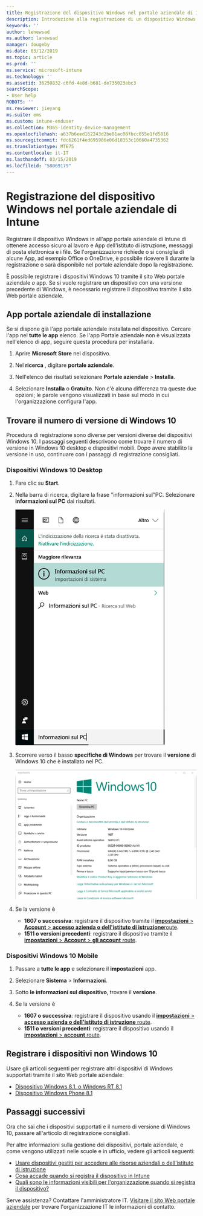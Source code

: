 ```yaml
---
title: Registrazione del dispositivo Windows nel portale aziendale di Intune | Microsoft Docs
description: Introduzione alla registrazione di un dispositivo Windows nel portale aziendale
keywords: ''
author: lenewsad
ms.author: lanewsad
manager: dougeby
ms.date: 03/12/2019
ms.topic: article
ms.prod: ''
ms.service: microsoft-intune
ms.technology: ''
ms.assetid: 36250832-c6fd-4e8d-b681-de735023ebc3
searchScope:
- User help
ROBOTS: ''
ms.reviewer: jieyang
ms.suite: ems
ms.custom: intune-enduser
ms.collection: M365-identity-device-management
ms.openlocfilehash: a637b6eed162243d2be81ac08fbcc055e1fd5816
ms.sourcegitcommit: fdc6261f4ed695986e06d18353c10660a4735362
ms.translationtype: MTE75
ms.contentlocale: it-IT
ms.lasthandoff: 03/15/2019
ms.locfileid: "58069179"
---
```

# <a name="windows-device-enrollment-in-intune-company-portal"></a>Registrazione del dispositivo Windows nel portale aziendale di Intune  

Registrare il dispositivo Windows in all'app portale aziendale di Intune di ottenere accesso sicuro al lavoro e App dell'istituto di istruzione, messaggi di posta elettronica e i file. Se l'organizzazione richiede o si consiglia di alcune App, ad esempio Office o OneDrive, è possibile ricevere li durante la registrazione o sarà disponibile nel portale aziendale dopo la registrazione.  

È possibile registrare i dispositivi Windows 10 tramite il sito Web portale aziendale *o* app. Se si vuole registrare un dispositivo con una versione precedente di Windows, è necessario registrare il dispositivo tramite il sito Web portale aziendale.  

## <a name="install-company-portal-app"></a>App portale aziendale di installazione  
Se si dispone già l'app portale aziendale installata nel dispositivo. Cercare l'app nel __tutte le app__ elenco.  Se l'app Portale aziendale non è visualizzata nell'elenco di app, seguire questa procedura per installarla.  

1. Aprire **Microsoft Store** nel dispositivo.

2. Nel **ricerca** , digitare **portale aziendale**.

3. Nell'elenco dei risultati selezionare **Portale aziendale** > **Installa**.

4. Selezionare **Installa** o **Gratuito**. Non c'è alcuna differenza tra queste due opzioni; le parole vengono visualizzati in base sul modo in cui l'organizzazione configura l'app.  

## <a name="find-windows-10-version-number"></a>Trovare il numero di versione di Windows 10  
Procedura di registrazione sono diverse per versioni diverse dei dispositivi Windows 10. I passaggi seguenti descrivono come trovare il numero di versione in Windows 10 desktop e dispositivi mobili. Dopo avere stabilito la versione in uso, continuare con i passaggi di registrazione consigliati.  

### <a name="windows-10-desktop-devices"></a>Dispositivi Windows 10 Desktop  

1. Fare clic su **Start**.

2. Nella barra di ricerca, digitare la frase "informazioni sul"PC. Selezionare __informazioni sul PC__ dai risultati.  


   ![impostazioni di ricerca per Informazioni sul PC](media/searching_for_about_your_pc.png)  

3. Scorrere verso il basso **specifiche di Windows** per trovare il **versione** di Windows 10 che è installato nel PC.  


   ![Windows 10 Desktop - Informazioni sul PC](media/settings_about_pc.png)  

4. Se la versione è  

    *  __1607 o successiva__: registrare il dispositivo tramite il [ **impostazioni** > **Account** > **accesso azienda o dell'istituto di istruzione**route](enroll-windows-10-device.md#enroll-windows-10-version-1607-and-later-device).   
    * __1511 o versioni precedenti__: registrare il dispositivo tramite il [ **impostazioni** > **Account** > **gli account** route](enroll-windows-10-device.md#enroll-windows-10-version-1511-and-earlier-device).  

### <a name="windows-10-mobile-devices"></a>Dispositivi Windows 10 Mobile       

1.  Passare a __tutte le app__ e selezionare il __impostazioni__ app.  
2.  Selezionare __Sistema__ > __Informazioni__.      
3.  Sotto __le informazioni sul dispositivo__, trovare il __versione__.  
4. Se la versione è  

    *  __1607 o successiva__: registrare il dispositivo usando il [ **impostazioni** > **accesso azienda o dell'istituto di istruzione** route](enroll-windows-10-device.md#enroll-windows-10-version-1607-and-later-device).   
    * __1511 o versioni precedenti__: registrare il dispositivo usando il [ **impostazioni** > **account** route](enroll-windows-10-device.md#enroll-windows-10-version-1511-and-earlier-device).  

## <a name="enroll-non-windows-10-devices"></a>Registrare i dispositivi non Windows 10  
Usare gli articoli seguenti per registrare altri dispositivi di Windows supportati tramite il sito Web portale aziendale:   
* [Dispositivo Windows 8.1. o Windows RT 8.1](enroll-your-W81-or-rt81-windows.md)  
* [Dispositivo Windows Phone 8.1](enroll-your-wp81-windows.md)    

## <a name="next-steps"></a>Passaggi successivi  
Ora che sai che i dispositivi supportati e il numero di versione di Windows 10, passare all'articolo di registrazione consigliati.  
 
Per altre informazioni sulla gestione dei dispositivi, portale aziendale, e come vengono utilizzati nelle scuole e in ufficio, vedere gli articoli seguenti:  
* [Usare dispositivi gestiti per accedere alle risorse aziendali o dell'istituto di istruzione](use-managed-devices-to-get-work-done.md)  
* [Cosa accade quando si registra il dispositivo in Intune](what-happens-if-you-install-the-company-portal-app-and-enroll-your-device-in-intune-windows.md)  
* [Quali sono le informazioni visibili per l'organizzazione quando si registra il dispositivo?](what-info-can-your-company-see-when-you-enroll-your-device-in-intune.md)  

Serve assistenza? Contattare l'amministratore IT. [Visitare il sito Web portale aziendale](https://go.microsoft.com/fwlink/?linkid=2010980) per trovare l'organizzazione IT le informazioni di contatto.  
